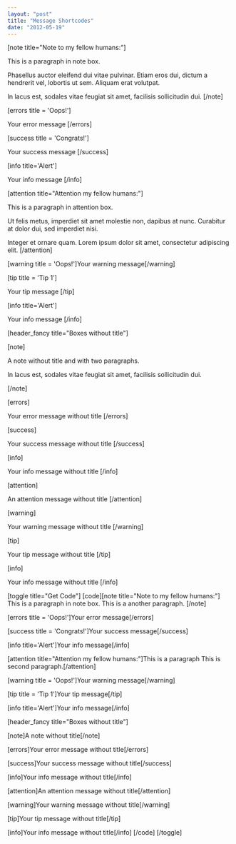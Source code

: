 ```yaml
---
layout: "post"
title: "Message Shortcodes"
date: "2012-05-19"
---
```


[note title="Note to my fellow humans:"]

This is a paragraph in note box.

Phasellus auctor eleifend dui vitae pulvinar. Etiam eros dui, dictum a hendrerit vel, lobortis ut sem. Aliquam erat volutpat. 

 In lacus est, sodales vitae feugiat sit amet, facilisis sollicitudin dui. 
[/note]

[errors title = 'Oops!']

Your error message
[/errors]

[success title = 'Congrats!']

Your success message
[/success]

[info title='Alert']

Your info message
[/info]

[attention title="Attention my fellow humans:"]

This is a paragraph in attention box.

Ut felis metus, imperdiet sit amet molestie non, dapibus at nunc. Curabitur at dolor dui, sed imperdiet nisi. 

Integer et ornare quam. Lorem ipsum dolor sit amet, consectetur adipiscing elit.
[/attention]

[warning title = 'Oops!']Your warning message[/warning]

[tip title = 'Tip 1']

Your tip message
[/tip]

[info title='Alert']

Your info message
[/info]

[header_fancy title="Boxes without title"]

[note] 

 A note without title and with two paragraphs. 

 In lacus est, sodales vitae feugiat sit amet, facilisis sollicitudin dui. 

[/note]

[errors]

Your error message without title
[/errors]

[success]

Your success message without title
[/success]

[info]

Your info message without title
[/info]

[attention]

An attention message without title
[/attention]

[warning]

Your warning message without title
[/warning]

[tip]

Your tip message without title
[/tip]

[info]

Your info message without title
[/info]

[toggle title="Get Code"]
[code][note title="Note to my fellow humans:"]
This is a paragraph in note box.
This is a another paragraph. [/note]

[errors title = 'Oops!']Your error message[/errors]

[success title = 'Congrats!']Your success message[/success]

[info title='Alert']Your info message[/info]

[attention title="Attention my fellow humans:"]This is a paragraph
This is second paragraph.[/attention]

[warning title = 'Oops!']Your warning message[/warning]

[tip title = 'Tip 1']Your tip message[/tip]

[info title='Alert']Your info message[/info]

[header_fancy title="Boxes without title"]

[note]A note without title[/note]

[errors]Your error message without title[/errors]

[success]Your success message without title[/success]

[info]Your info message without title[/info]

[attention]An attention message without title[/attention]

[warning]Your warning message without title[/warning]

[tip]Your tip message without title[/tip]

[info]Your info message without title[/info]
[/code]
[/toggle]